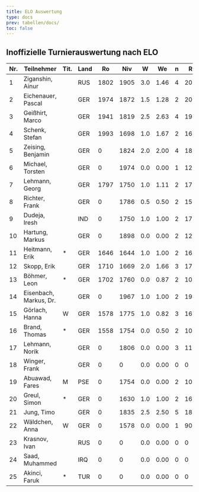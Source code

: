```yaml
---
title: ELO Auswertung
type: docs
prev: tabellen/docs/
toc: false
---
```


## Inoffizielle Turnierauswertung nach ELO



| Nr.  | Teilnehmer           | Tit. | Land | Ro   | Niv  | W   | We   | n  | Rp   | Rn   | Diff./K    |
|------|----------------------|------|------|------|------|-----|------|----|------|------|------------|
| 1    | Ziganshin, Ainur      |      | RUS  | 1802 | 1905 | 3.0 | 1.46 | 4  | 2098 | 1833 | +30.80/2   |
| 2    | Eichenauer, Pascal    |      | GER  | 1974 | 1872 | 1.5 | 1.28 | 2  | 2065 | 1978 | + 4.40/2   |
| 3    | Geißhirt, Marco       |      | GER  | 1941 | 1819 | 2.5 | 2.63 | 4  | 1914 | 1939 | - 2.60/2   |
| 4    | Schenk, Stefan        |      | GER  | 1993 | 1698 | 1.0 | 1.67 | 2  | 1698 | 1980 | -13.40/2   |
| 5    | Zeising, Benjamin     |      | GER  | 0    | 1824 | 2.0 | 2.00 | 4  | 1824 | 1824 | + 0.00/0   |
| 6    | Michael, Torsten      |      | GER  | 0    | 1974 | 0.0 | 0.00 | 1  | 1297 | 1297 | + 0.00/0   |
| 7    | Lehmann, Georg        |      | GER  | 1797 | 1750 | 1.0 | 1.11 | 2  | 1750 | 1795 | - 2.20/2   |
| 8    | Richter, Frank        |      | GER  | 0    | 1786 | 0.5 | 0.50 | 2  | 1593 | 1593 | + 0.00/0   |
| 9    | Dudeja, Iresh         |      | IND  | 0    | 1750 | 1.0 | 1.00 | 2  | 1750 | 1750 | + 0.00/0   |
| 10   | Hartung, Markus       |      | GER  | 0    | 1898 | 0.0 | 0.00 | 2  | 1221 | 1221 | + 0.00/0   |
| 11   | Heitmann, Erik        | *    | GER  | 1646 | 1644 | 1.0 | 1.00 | 2  | 1644 | 1646 | + 0.00/4   |
| 12   | Skopp, Erik           |      | GER  | 1710 | 1669 | 2.0 | 1.66 | 3  | 1794 | 1717 | + 6.80/2   |
| 13   | Böhmer, Leon          | *    | GER  | 1702 | 1760 | 0.0 | 0.87 | 2  | 1083 | 1668 | -34.80/4   |
| 14   | Eisenbach, Markus, Dr.|      | GER  | 0    | 1967 | 1.0 | 1.00 | 2  | 1967 | 1967 | + 0.00/0   |
| 15   | Görlach, Hanna        | W    | GER  | 1578 | 1775 | 1.0 | 0.82 | 3  | 1650 | 1585 | + 7.20/4   |
| 16   | Brand, Thomas         | *    | GER  | 1558 | 1754 | 0.0 | 0.50 | 2  | 1077 | 1538 | -20.00/4   |
| 17   | Lehmann, Norik        |      | GER  | 0    | 1806 | 0.0 | 0.00 | 3  | 1129 | 1129 | + 0.00/0   |
| 18   | Winger, Frank         |      | GER  | 0    | 0    | 0.0 | 0.00 | 0  | 0    | 0    | + 0.00/0   |
| 19   | Abuawad, Fares        | M    | PSE  | 0    | 1754 | 0.0 | 0.00 | 2  | 1077 | 1077 | + 0.00/0   |
| 20   | Greul, Simon          | *    | GER  | 0    | 1630 | 1.0 | 1.00 | 2  | 1630 | 1630 | + 0.00/0   |
| 21   | Jung, Timo            |      | GER  | 0    | 1835 | 2.5 | 2.50 | 5  | 1835 | 1835 | + 0.00/0   |
| 22   | Wäldchen, Anna        | W    | GER  | 0    | 1578 | 0.0 | 0.00 | 1  | 901  | 901  | + 0.00/0   |
| 23   | Krasnov, Ivan         |      | RUS  | 0    | 0    | 0.0 | 0.00 | 0  | 0    | 0    | + 0.00/0   |
| 24   | Saad, Muhammed        |      | IRQ  | 0    | 0    | 0.0 | 0.00 | 0  | 0    | 0    | + 0.00/0   |
| 25   | Akinci, Faruk         | *    | TUR  | 0    | 0    | 0.0 | 0.00 | 0  | 0    | 0    | + 0.00/0   |
